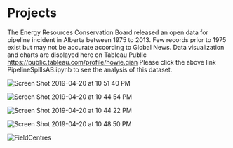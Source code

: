 # Projects
The Energy Resources Conservation Board released an open data for pipeline incident in Alberta between 1975 to 2013. Few records prior to 1975 exist but may not be accurate according to Global News. Data visualization and charts are displayed here on Tableau Public
https://public.tableau.com/profile/howie.qian  Please click the above link PipelineSpillsAB.ipynb to see the analysis of this dataset.

![Screen Shot 2019-04-20 at 10 51 40 PM](https://user-images.githubusercontent.com/44904887/56465658-e9441500-63be-11e9-8cf7-ddbc729003d9.png)

![Screen Shot 2019-04-20 at 10 44 54 PM](https://user-images.githubusercontent.com/44904887/56465664-1a244a00-63bf-11e9-9b42-a703111e4e58.png)

![Screen Shot 2019-04-20 at 10 44 22 PM](https://user-images.githubusercontent.com/44904887/56465667-30caa100-63bf-11e9-8f8d-e92c1f114147.png)

![Screen Shot 2019-04-20 at 10 48 50 PM](https://user-images.githubusercontent.com/44904887/56465665-24dedf00-63bf-11e9-9f45-3479a23d10b4.png)

![FieldCentres](https://user-images.githubusercontent.com/44904887/56672147-26383200-6673-11e9-9bce-3317119cbadb.PNG)


